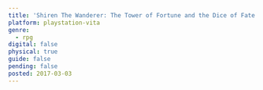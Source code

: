 ```yaml
---
title: 'Shiren The Wanderer: The Tower of Fortune and the Dice of Fate'
platform: playstation-vita
genre:
  - rpg
digital: false
physical: true
guide: false
pending: false
posted: 2017-03-03
---
```

